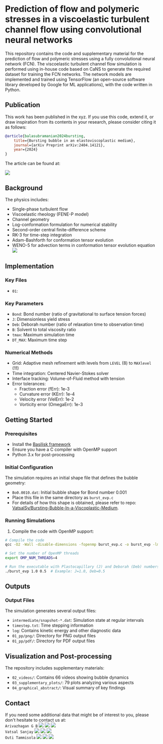 # Prediction of flow and polymeric stresses  in a viscoelastic turbulent channel flow using convolutional neural networks

This repository contains the code and supplementary material for the prediction of flow and polymeric stresses using a fully convolutional neural network (FCN). The viscoelastic turbulent channel flow simulation is performed using in-house code based on CaNS to generate the required dataset for training the FCN networks. The network models are implemented and trained using TensorFlow (an open-source software library developed by Google for ML applications), with the code written in Python.

## Publication

This work has been published in the xyz. If you use this code, extend it, or draw inspiration from its contents in your research, please consider citing it as follows:

```bibtex
@article{balasubramanian2024bursting, 
    title={Bursting bubble in an elastoviscoplastic medium},
    journal={arXiv Preprint arXiv:2404.14121},
    year={2024}
}
```

The article can be found at: 

[![](https://img.shields.io/badge/arXiv-4b4b4b?style=flat&logo=arxiv&link=https://arxiv.org/pdf/2404.14121.pdf)](https://arxiv.org/pdf/2404.14121.pdf)

## Background

The physics includes:
- Single-phase turbulent flow
- Viscoelastic rheology (FENE-P model)
- Channel geometry
- Log-conformation formulation for numerical stability
- Second-order central finite-difference scheme
- RK-3 for time-step integration
- Adam-Bashforth for conformation tensor evolution
- WENO-5 for advection terms in conformation tensor evolution equation
[![](https://img.shields.io/badge/Journal%20of%20Fluid%20Mechanics-10.1017/jfm.2021.789-blue)](https://doi.org/10.1017/jfm.2021.789)

## Implementation

### Key Files
- `01`: 

### Key Parameters
- `Bond`: Bond number (ratio of gravitational to surface tension forces)
- `J`: Dimensionless yield stress
- `Deb`: Deborah number (ratio of relaxation time to observation time)
- `B`: Solvent to total viscosity ratio
- `tmax`: Maximum simulation time
- `DT_MAX`: Maximum time step

### Numerical Methods
- Grid: Adaptive mesh refinement with levels from `LEVEL` (8) to `MAXlevel` (11)
- Time integration: Centered Navier-Stokes solver
- Interface tracking: Volume-of-Fluid method with tension
- Error tolerances:
  - Fraction error (fErr): 1e-3
  - Curvature error (KErr): 1e-4
  - Velocity error (VelErr): 1e-2
  - Vorticity error (OmegaErr): 1e-3

## Getting Started

### Prerequisites
- Install the [Basilisk framework](http://basilisk.fr/src/INSTALL)
- Ensure you have a C compiler with OpenMP support
- Python 3.x for post-processing

### Initial Configuration
The simulation requires an initial shape file that defines the bubble geometry:
- `Bo0.0010.dat`: Initial bubble shape for Bond number 0.001
- Place this file in the same directory as `burst_evp.c`
- For details of how this shape is obtained, please refer to repo: [VatsalSy/Bursting-Bubble-In-a-Viscoplastic-Medium](https://github.com/VatsalSy/Bursting-Bubble-In-a-Viscoplastic-Medium). 

### Running Simulations

1. Compile the code with OpenMP support:
```bash
# Compile the code
qcc -O2 -Wall -disable-dimensions -fopenmp burst_evp.c -o burst_evp -lm

# Set the number of OpenMP threads
export OMP_NUM_THREADS=4

# Run the executable with Plastocapillary (J) and Deborah (Deb) numbers
./burst_evp 1.0 0.5  # Example: J=1.0, Deb=0.5
```

## Outputs

### Output Files

The simulation generates several output files:
- `intermediate/snapshot-*.dat`: Simulation state at regular intervals
- `timestep.txt`: Time stepping information
- `log`: Contains kinetic energy and other diagnostic data
- `01_pp/png/`: Directory for PNG output files
- `01_pp/pdf/`: Directory for PDF output files

## Visualization and Post-processing

The repository includes supplementary materials:
- `02_videos/`: Contains 66 videos showing bubble dynamics
- `03_supplementary_plots/`: 79 plots analyzing various aspects
- `04_graphical_abstract/`: Visual summary of key findings


## Contact

If you need some additional data that might be of interest to you, please don't hesitate to contact us at:\
``Arivazhagan G B`` [![](https://img.shields.io/badge/Mail-blue?style=flat&logo=microsoftoutlook&link=mailto:argb@mech.kth.se)](mailto:argb@mech.kth.se) [![](https://img.shields.io/badge/Scholar-4b4b4b?style=flat&logo=googlescholar&link=https://scholar.google.com/citations?user=xyheRZ8AAAAJ&hl=en)](https://scholar.google.com/citations?user=xyheRZ8AAAAJ&hl=en) [![](https://img.shields.io/badge/LinkedIn-blue?style=flat&logo=linkedin&link=https://www.linkedin.com/in/arivazhagan-geetha-balasubramanian-648b8567/)](https://www.linkedin.com/in/arivazhagan-geetha-balasubramanian-648b8567/)\
``Vatsal Sanjay`` [![](https://img.shields.io/badge/Mail-blue?style=flat&logo=microsoftoutlook&link=mailto:vatsalsanjay@gmail.com)](mailto:vatsalsanjay@gmail.com) [![](https://img.shields.io/badge/Scholar-4b4b4b?style=flat&logo=googlescholar&link=https://scholar.google.com/citations?user=67aQviYAAAAJ&hl=en&oi=ao)](https://scholar.google.com/citations?user=67aQviYAAAAJ&hl=en&oi=ao) [![](https://img.shields.io/badge/LinkedIn-blue?style=flat&logo=linkedin&link=https://www.linkedin.com/in/vatsalsanjay/)](https://www.linkedin.com/in/vatsalsanjay/)\
``Outi Tammisola`` [![](https://img.shields.io/badge/Mail-blue?style=flat&logo=microsoftoutlook&link=mailto:outi@mech.kth.se)](mailto:outi@mech.kth.se) [![](https://img.shields.io/badge/Scholar-4b4b4b?style=flat&logo=googlescholar&link=https://scholar.google.com/citations?user=XSKb9YAAAAAJ&hl=en&oi=ao)](https://scholar.google.com/citations?user=XSKb9YAAAAAJ&hl=en&oi=ao) [![](https://img.shields.io/badge/LinkedIn-blue?style=flat&logo=linkedin&link=https://www.linkedin.com/in/outi-tammisola-8b2b6511/)](https://www.linkedin.com/in/outi-tammisola-8b2b6511/)
